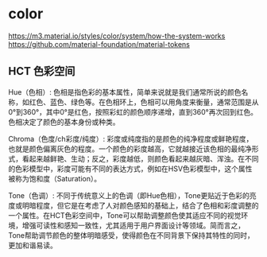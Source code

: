 # color

<https://m3.material.io/styles/color/system/how-the-system-works>
<https://github.com/material-foundation/material-tokens>

## HCT 色彩空间

Hue（色相）:
色相是指色彩的基本属性，简单来说就是我们通常所说的颜色名称，如红色、蓝色、绿色等。在色相环上，色相可以用角度来衡量，通常范围是从0°到360°，其中0°是红色，按照彩虹的颜色顺序递增，直到360°再次回到红色。色相决定了颜色的基本身份或种类。

Chroma（色度/ch彩度/纯度）:
彩度或纯度指的是颜色的纯净程度或鲜艳程度，也就是颜色偏离灰色的程度。一个颜色的彩度越高，它就越接近该色相的最纯净形式，看起来越鲜艳、生动；反之，彩度越低，则颜色看起来越灰暗、浑浊。在不同的色彩模型中，彩度可能有不同的表达方式，例如在HSV色彩模型中，这个属性被称为饱和度（Saturation）。

Tone（色调）:
不同于传统意义上的色调（即Hue色相），Tone更贴近于色彩的亮度或明暗程度，但它是在考虑了人对颜色感知的基础上，结合了色相和彩度调整的一个属性。在HCT色彩空间中，Tone可以帮助调整颜色使其适应不同的视觉环境，增强可读性和感知一致性，尤其适用于用户界面设计等领域。简而言之，Tone帮助调节颜色的整体明暗感受，使得颜色在不同背景下保持其特性的同时，更加和谐易读。